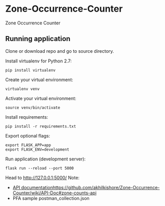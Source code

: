 # Zone-Occurrence-Counter
Zone Occurrence Counter

## Running application
Clone or download repo and go to source directory.

Install virtualenv for Python 2.7:
```
pip install virtualenv
```

Create your virtual environment:
```
virtualenv venv
```

Activate your virtual environment:
```
source venv/bin/activate
```

Install requirements:
```
pip install -r requirements.txt
```
Export optional flags:
``` 
export FLASK_APP=app
export FLASK_ENV=development
```

Run application (development server):
``` 
flask run --reload --port 5000
```

Head to http://127.0.0.1:5000/
Note:
- [API documentation](https://github.com/akhilkishore/Zone-Occurrence-Counter/wiki/API-Doc#zone-counts-api)https://github.com/akhilkishore/Zone-Occurrence-Counter/wiki/API-Doc#zone-counts-api
- PFA sample postman_collection.json
